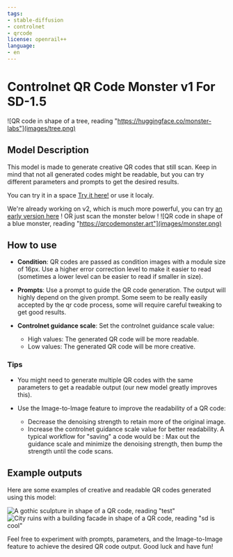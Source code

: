 ```yaml
---
tags:
- stable-diffusion
- controlnet
- qrcode
license: openrail++
language:
- en
---
```


# Controlnet QR Code Monster v1 For SD-1.5

![QR code in shape of a tree, reading "https://huggingface.co/monster-labs"](images/tree.png)

##  Model Description

This model is made to generate creative QR codes that still scan.
Keep in mind that not all generated codes might be readable, but you can try different parameters and prompts to get the desired results.

You can try it in a space [Try it here!](https://huggingface.co/spaces/monster-labs/Controlnet-QRCode-Monster-V1) or use it localy.

We're already working on v2, which is much more powerful, you can try [an early version here](https://qrcodemonster.art) ! OR just scan the monster below !
![QR code in shape of a blue monster, reading "https://qrcodemonster.art"](images/monster.png)

## How to use

- **Condition**: QR codes are passed as condition images with a module size of 16px. Use a higher error correction level to make it easier to read (sometimes a lower level can be easier to read if smaller in size).

- **Prompts**: Use a prompt to guide the QR code generation. The output will highly depend on the given prompt. Some seem to be really easily accepted by the qr code process, some will require careful tweaking to get good results.

- **Controlnet guidance scale**: Set the controlnet guidance scale value:
   - High values: The generated QR code will be more readable.
   - Low values: The generated QR code will be more creative.

### Tips

- You might need to generate multiple QR codes with the same parameters to get a readable output (our new model greatly improves this).

- Use the Image-to-Image feature to improve the readability of a QR code:
  - Decrease the denoising strength to retain more of the original image.
  - Increase the controlnet guidance scale value for better readability.
  A typical workflow for "saving" a code would be :
  Max out the guidance scale and minimize the denoising strength, then bump the strength until the code scans.

## Example outputs

Here are some examples of creative and readable QR codes generated using this model:

![A gothic sculpture in shape of a QR code, reading "test"](images/skull_test.png)
![City ruins with a building facade in shape of a QR code, reading "sd is cool"](images/architecture.png)

Feel free to experiment with prompts, parameters, and the Image-to-Image feature to achieve the desired QR code output. Good luck and have fun!